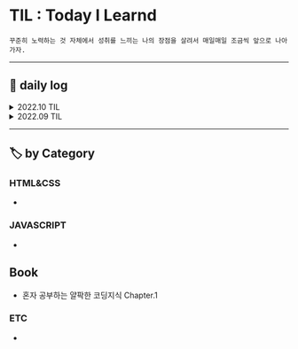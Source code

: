 # TIL : Today I Learnd

```
꾸준히 노력하는 것 자체에서 성취를 느끼는 나의 장점을 살려서 매일매일 조금씩 앞으로 나아가자.
```

---

## 📔 daily log

<details>
<summary>2022.10 TIL</summary>
    
    
    ### 221012
    
    🐱 GitHub TIL 편집 & 블로그에 올렸던 것들 옮겨옴
    
    ### 221011
    
    💡 토이프로젝트 아이디어 수집
    
    📖 혼자 공부하는 얄팍한 코딩지식 Chapter1 정리
    
    ### 221010
    
    🧑‍🏫 생활코딩 WEB3 JavaScript 수강, 실습, 정리
    
    ### 221009
    
    🧑‍🏫 생활코딩 WEB3 JavaScript 수강, 실습
    
    ✏️ 10월 1주차 주간회고 작성
    
    ### 221008
    
    🧑‍🏫 생활코딩 WEB3 JavaScript 수강, 실습, 정리
    
    💡 토이프로젝트 아이디어 기록
    
    ### 221007
    
    🧑‍🏫 생활코딩 WEB2 CSS 수강, 실습, 정리
    
    📝 Atom 패키지 인스톨 정리
    
    ### 221006
    
    🧑‍🏫 생활코딩 WEB1 HTML&Internet 수강, 실습, 정리
    
    🐱 GitHub에 처음으로 커밋
    
    📝 Atom 초기설정 정리
    
    ### 221004
    
    📝 수집한 자료 정리
    
    ### 221003
    
    📝 수집한 자료 정리
    
    ### 221002
    
    🛠️ 노션 정리 페이지 리노베이션
    
    ### 221001
    
    💡 프로젝트 아이디어 기록
    
    📝 비전공 개발자들의 글, 나에게 맞는 공부법에 대해 정리
</details>
    
<details>
<summary>2022.09 TIL</summary>
    
    
    ### 220930
    
    ✏️ 월간회고 작성
    
    💡 토이프로젝트 아이디어 기록
    
    ### 220929
    
    📝 공부법에 대한 글 정리
    
    ### 220928
    
    📝 커리어 스킬 1~3장 정리
    
    ### 220927
    
    📖 커리어 스킬 1~3장 읽기
    
    ### 220923
    
    🧑‍🏫 [가장 쉬운 Git 강좌 - (하) Github편](https://www.youtube.com/watch?v=GaKjTjwcKQo) 수강, 실습
    
    ### 220922
    
    🧑‍🏫 [가장 쉬운 Git 강좌 - (하) Github편](https://www.youtube.com/watch?v=GaKjTjwcKQo) 수강
    
    ### 220921
    
    🧑‍🏫 [Git은 뭐고 GitHub은 뭔가요?](https://www.youtube.com/watch?v=Bd35Ze7-dIw) 수강 및 실습
    
    ### 220920
    
    🛠️ Feedly 가입 및 구독목록 편집, 페이스북 페이지&그룹 가입, 트위터 개발계정 구독
    
    ### 220919
    
    🧑‍🏫 비전공자를 위한 개발자 취업 올인원 가이드 [통합편] 수강완료, 정리
    
    ### 220918
    
    🧑‍🏫 비전공자를 위한 개발자 취업 올인원 가이드 [통합편] 수강, 정리
    
    ### 220917
    
    ⚒️ Tistory 블로그 스킨 css 수정해보기
    
    ### 220916
    
    🧑‍🏫 비전공자를 위한 개발자 취업 올인원 가이드 [통합편] 수강 & 정리
    
    ### 220915
    
    🧑‍🏫 비전공자를 위한 개발자 취업 올인원 가이드 [통합편] 수강시작
</details>


---

## 🏷️ by Category

### HTML&CSS

- 

### JAVASCRIPT

- 

## Book

- 혼자 공부하는 얄팍한 코딩지식 Chapter.1

### ETC

-
